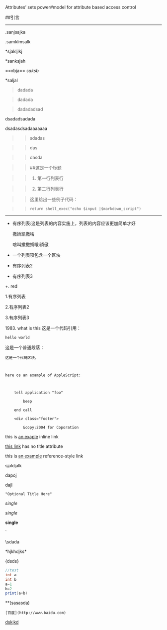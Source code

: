  Attributes’ sets power#model for attribute based access control

##引言

***

.sanjsajka

.samklmsalk

*sjakljlkj  

*sanksjah


==vbja==
*saksb*


*saljal

>dadada

>dadada

>dadadadsad

 dsadadsadada

 dsadasdsadaaaaaaa

 >>sdadas

 >>das

 >>dasda

 >>##这是一个标题

 >>1.    第一行列表行

 >>2.	第二行列表行

 >>这里给出一些例子代码：

 >>		return shell_exec("echo $input |$markdown_script")



***



*	有序列表:这是列表的内容实施上，列表的内容应该更加简单才好

	撒娇凯撒啥

	啥叫撒撒娇哦i骄傲

*	一个列表项包含一个区块

*	有序列表2

*	有序列表3

+.	red



1.有序列表

2.有序列表2

3.有序列表3



1983\. what is this
这是一个代码引用：

	hello world

这是一个普通段落：

	这是一个代码区块。

    

    here os an example of AppleScript:

    

    	tell application "foo"

        	beep

        end call

        <div class="footer">

        	&copy;2004 for Coporation

            

this is [an exaple](http://example.com/"Title") inline link

[this link](http://example.net) has no title attribute

this is [an example][id] reference-style link



sjaldjalk



dapoj



dajl



[id]:http://example.com/

	"Optional Title Here"



*single*

_single_

**single**

`


\\sdada

\*hjkhdjks\*

\{dsds\}

~~~java
//test
int a
int b
a=1
b=2
print(a+b)
~~~

**(sasasda)

`[百度](http://www.baidu.com)`

[dskjkd](http://www.baidu.com/)





